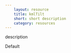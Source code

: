 ```yaml
---
    layout: resource
    title: kmlTilt
    short: short description
    category: resources
---
```


description

Default

